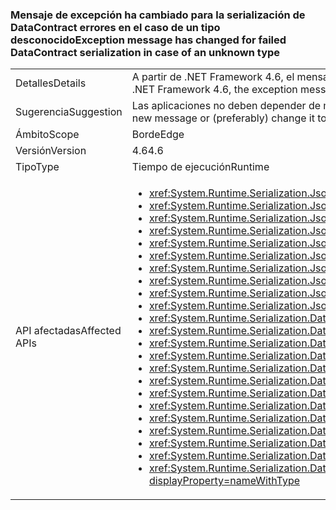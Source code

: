 ### <a name="exception-message-has-changed-for-failed-datacontract-serialization-in-case-of-an-unknown-type"></a><span data-ttu-id="0e83b-101">Mensaje de excepción ha cambiado para la serialización de DataContract errores en el caso de un tipo desconocido</span><span class="sxs-lookup"><span data-stu-id="0e83b-101">Exception message has changed for failed DataContract serialization in case of an unknown type</span></span>

|   |   |
|---|---|
|<span data-ttu-id="0e83b-102">Detalles</span><span class="sxs-lookup"><span data-stu-id="0e83b-102">Details</span></span>|<span data-ttu-id="0e83b-103">A partir de .NET Framework 4.6, el mensaje de excepción dada si un <xref:System.Runtime.Serialization.DataContractSerializer?displayProperty=name> o <xref:System.Runtime.Serialization.Json.DataContractJsonSerializer?displayProperty=name> ha clarificado se produce un error al serializar o deserializar debido a que faltan "tipos conocidos".</span><span class="sxs-lookup"><span data-stu-id="0e83b-103">Beginning in the .NET Framework 4.6, the exception message given if a <xref:System.Runtime.Serialization.DataContractSerializer?displayProperty=name> or <xref:System.Runtime.Serialization.Json.DataContractJsonSerializer?displayProperty=name> fails to serialize or deserialize due to missing 'known types' has been clarified.</span></span>|
|<span data-ttu-id="0e83b-104">Sugerencia</span><span class="sxs-lookup"><span data-stu-id="0e83b-104">Suggestion</span></span>|<span data-ttu-id="0e83b-105">Las aplicaciones no deben depender de mensajes de excepción específica.</span><span class="sxs-lookup"><span data-stu-id="0e83b-105">Apps should not depend on specific exception messages.</span></span> <span data-ttu-id="0e83b-106">Si una aplicación según este mensaje, ya sea actualícelo esperar el nuevo mensaje o (preferiblemente) cambiar para depender solo el tipo de excepción.</span><span class="sxs-lookup"><span data-stu-id="0e83b-106">If an app depending on this message, please either update it to expect the new message or (preferably) change it to depend only on the exception type.</span></span>|
|<span data-ttu-id="0e83b-107">Ámbito</span><span class="sxs-lookup"><span data-stu-id="0e83b-107">Scope</span></span>|<span data-ttu-id="0e83b-108">Borde</span><span class="sxs-lookup"><span data-stu-id="0e83b-108">Edge</span></span>|
|<span data-ttu-id="0e83b-109">Versión</span><span class="sxs-lookup"><span data-stu-id="0e83b-109">Version</span></span>|<span data-ttu-id="0e83b-110">4.6</span><span class="sxs-lookup"><span data-stu-id="0e83b-110">4.6</span></span>|
|<span data-ttu-id="0e83b-111">Tipo</span><span class="sxs-lookup"><span data-stu-id="0e83b-111">Type</span></span>|<span data-ttu-id="0e83b-112">Tiempo de ejecución</span><span class="sxs-lookup"><span data-stu-id="0e83b-112">Runtime</span></span>|
|<span data-ttu-id="0e83b-113">API afectadas</span><span class="sxs-lookup"><span data-stu-id="0e83b-113">Affected APIs</span></span>|<ul><li><xref:System.Runtime.Serialization.Json.DataContractJsonSerializer.%23ctor(System.Type)?displayProperty=nameWithType></li><li><xref:System.Runtime.Serialization.Json.DataContractJsonSerializer.%23ctor(System.Type,System.Collections.Generic.IEnumerable{System.Type})?displayProperty=nameWithType></li><li><xref:System.Runtime.Serialization.Json.DataContractJsonSerializer.%23ctor(System.Type,System.Runtime.Serialization.Json.DataContractJsonSerializerSettings)?displayProperty=nameWithType></li><li><xref:System.Runtime.Serialization.Json.DataContractJsonSerializer.%23ctor(System.Type,System.String)?displayProperty=nameWithType></li><li><xref:System.Runtime.Serialization.Json.DataContractJsonSerializer.%23ctor(System.Type,System.String,System.Collections.Generic.IEnumerable{System.Type})?displayProperty=nameWithType></li><li><xref:System.Runtime.Serialization.Json.DataContractJsonSerializer.%23ctor(System.Type,System.Xml.XmlDictionaryString)?displayProperty=nameWithType></li><li><xref:System.Runtime.Serialization.Json.DataContractJsonSerializer.%23ctor(System.Type,System.Xml.XmlDictionaryString,System.Collections.Generic.IEnumerable{System.Type})?displayProperty=nameWithType></li><li><xref:System.Runtime.Serialization.Json.DataContractJsonSerializer.%23ctor(System.Type,System.Collections.Generic.IEnumerable{System.Type},System.Int32,System.Boolean,System.Runtime.Serialization.IDataContractSurrogate,System.Boolean)?displayProperty=nameWithType></li><li><xref:System.Runtime.Serialization.Json.DataContractJsonSerializer.%23ctor(System.Type,System.String,System.Collections.Generic.IEnumerable{System.Type},System.Int32,System.Boolean,System.Runtime.Serialization.IDataContractSurrogate,System.Boolean)?displayProperty=nameWithType></li><li><xref:System.Runtime.Serialization.Json.DataContractJsonSerializer.%23ctor(System.Type,System.Xml.XmlDictionaryString,System.Collections.Generic.IEnumerable{System.Type},System.Int32,System.Boolean,System.Runtime.Serialization.IDataContractSurrogate,System.Boolean)?displayProperty=nameWithType></li><li><xref:System.Runtime.Serialization.DataContractSerializer.%23ctor(System.Type)?displayProperty=nameWithType></li><li><xref:System.Runtime.Serialization.DataContractSerializer.%23ctor(System.Type,System.Runtime.Serialization.DataContractSerializerSettings)?displayProperty=nameWithType></li><li><xref:System.Runtime.Serialization.DataContractSerializer.%23ctor(System.Type,System.Collections.Generic.IEnumerable{System.Type})?displayProperty=nameWithType></li><li><xref:System.Runtime.Serialization.DataContractSerializer.%23ctor(System.Type,System.String,System.String)?displayProperty=nameWithType></li><li><xref:System.Runtime.Serialization.DataContractSerializer.%23ctor(System.Type,System.String,System.String,System.Collections.Generic.IEnumerable{System.Type})?displayProperty=nameWithType></li><li><xref:System.Runtime.Serialization.DataContractSerializer.%23ctor(System.Type,System.Xml.XmlDictionaryString,System.Xml.XmlDictionaryString)?displayProperty=nameWithType></li><li><xref:System.Runtime.Serialization.DataContractSerializer.%23ctor(System.Type,System.Xml.XmlDictionaryString,System.Xml.XmlDictionaryString,System.Collections.Generic.IEnumerable{System.Type})?displayProperty=nameWithType></li><li><xref:System.Runtime.Serialization.DataContractSerializer.%23ctor(System.Type,System.Collections.Generic.IEnumerable{System.Type},System.Int32,System.Boolean,System.Boolean,System.Runtime.Serialization.IDataContractSurrogate)?displayProperty=nameWithType></li><li><xref:System.Runtime.Serialization.DataContractSerializer.%23ctor(System.Type,System.Collections.Generic.IEnumerable{System.Type},System.Int32,System.Boolean,System.Boolean,System.Runtime.Serialization.IDataContractSurrogate,System.Runtime.Serialization.DataContractResolver)?displayProperty=nameWithType></li><li><xref:System.Runtime.Serialization.DataContractSerializer.%23ctor(System.Type,System.String,System.String,System.Collections.Generic.IEnumerable{System.Type},System.Int32,System.Boolean,System.Boolean,System.Runtime.Serialization.IDataContractSurrogate)?displayProperty=nameWithType></li><li><xref:System.Runtime.Serialization.DataContractSerializer.%23ctor(System.Type,System.String,System.String,System.Collections.Generic.IEnumerable{System.Type},System.Int32,System.Boolean,System.Boolean,System.Runtime.Serialization.IDataContractSurrogate,System.Runtime.Serialization.DataContractResolver)?displayProperty=nameWithType></li><li><xref:System.Runtime.Serialization.DataContractSerializer.%23ctor(System.Type,System.Xml.XmlDictionaryString,System.Xml.XmlDictionaryString,System.Collections.Generic.IEnumerable{System.Type},System.Int32,System.Boolean,System.Boolean,System.Runtime.Serialization.IDataContractSurrogate)?displayProperty=nameWithType></li><li><xref:System.Runtime.Serialization.DataContractSerializer.%23ctor(System.Type,System.Xml.XmlDictionaryString,System.Xml.XmlDictionaryString,System.Collections.Generic.IEnumerable{System.Type},System.Int32,System.Boolean,System.Boolean,System.Runtime.Serialization.IDataContractSurrogate,System.Runtime.Serialization.DataContractResolver)?displayProperty=nameWithType></li></ul>|

